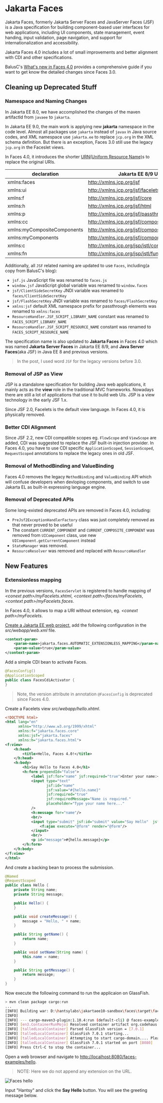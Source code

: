 # Jakarta Faces

Jakarta Faces, formerly Jakarta Server Faces and JavaServer Faces (JSF) is a Java specification for building component-based user interfaces for web applications, including UI components, state management, event handing, input validation, page navigation, and support for internationalization and accessibility.

Jakarta Faces 4.0 includes a lot of small improvements and better alignment with CDI and other specifications.

BalusC's [What's new in Faces 4.0](https://balusc.omnifaces.org/2021/11/whats-new-in-faces-40.html) provides a comprehensive guide if you want to get know the detailed changes since Faces 3.0.

## Cleaning up Deprecated Stuff

### Namespace and Naming Changes

In Jakarta EE 8.0, we have accomplished the changes of the maven artifactId from `javaee` to `jakarta`.

In Jakarta EE 9.0, the main work is applying new **jakarta** namespace in the code level. Almost all packages use `jakarta` instead of `javax` in Java source codes, and XML namespace use `jakarta.ee` to replace `jcp.org` in the XML schema definition. But there is an exception, Faces 3.0 still use the legacy `jcp.org` in the Faceslet views.

In Faces 4.0, it introduces the shorter [URN(Uniform Resource Name)](https://en.wikipedia.org/wiki/Uniform_Resource_Name)s to replace the original URIs.

| declaration                 | Jakarta EE 8/9 URIs                             | Jakarta EE 10 URNs                 |
| --------------------------- | ----------------------------------------------- | ---------------------------------- |
| xmlns:faces                 | <http://xmlns.jcp.org/jsf>                      | jakarta.faces                      |
| xmlns:ui                    | <http://xmlns.jcp.org/jsf/facelets>             | jakarta.faces.facelets             |
| xmlns:f                     | <http://xmlns.jcp.org/jsf/core>                 | jakarta.faces.core                 |
| xmlns:h                     | <http://xmlns.jcp.org/jsf/html>                 | jakarta.faces.html                 |
| xmlns:p                     | <http://xmlns.jcp.org/jsf/passthrough>          | jakarta.faces.passthrough          |
| xmlns:cc                    | <http://xmlns.jcp.org/jsf/composite>            | jakarta.faces.composite            |
| xmlns:myCompositeComponents | <http://xmlns.jcp.org/jsf/composite/components> | jakarta.faces.composite/components |
| xmlns:myComponents          | <http://xmlns.jcp.org/jsf/component>            | jakarta.faces.component            |
| xmlns:c                     | <http://xmlns.jcp.org/jsp/jstl/core>            | jakarta.tags.core                  |
| xmlns:fn                    | <http://xmlns.jcp.org/jsp/jstl/function>        | jakarta.tags.functions             |

Additionally, all `JSF` related naming are updated to use `Faces`, including(a copy from BalusC's blog):

* `jsf.js` JavaScript file was renamed to `faces.js`
* `window.jsf` JavaScript global variable was renamed to `window.faces`
* `jsf/ClientSideSecretKey` JNDI variable was renamed to `faces/ClientSideSecretKey`
* `jsf/FlashSecretKey` JNDI variable was renamed to `faces/FlashSecretKey`
* `xmlns:jsf` default XML namespace prefix for passthrough elements was renamed to `xmlns:faces`
* `ResourceHandler.JSF_SCRIPT_LIBRARY_NAME` constant was renamed to `FACES_SCRIPT_LIBRARY_NAME`
* `ResourceHandler.JSF_SCRIPT_RESOURCE_NAME` constant was renamed to `FACES_SCRIPT_RESOURCE_NAME`

The specification name is also updated to **Jakarta Faces** in Faces 4.0 which was named **Jakarta Server Faces** in Jakarta EE 8/9, and  **Java Server Faces**(aka JSF) in Java EE 8 and previous versions.

> In the post, I used word `JSF` for the legacy versions before 3.0.

### Removal of JSP as View

JSP is a standalone specification for building Java web applications, it mainly acts as the **view** role in the traditional MVC frameworks. Nowadays there are still a lot of applications that use it to build web UIs. JSP is a view technology in the early JSF 1.x.

Since JSF 2.0, Facelets is the default view language. In Faces 4.0, it is physically removed.

### Better CDI Alignment

Since JSF 2.2, new CDI compatible scopes eg. `FlowScope` and `ViewScope` are added, CDI was suggested to replace the JSF built-in injection provider. In Faces 4.0, you have to use CDI specific `ApplicationScoped`, `SessionScoped`, `RequestScoped` annotations to replace the legacy ones in old JSF.

### Removal of MethodBinding and ValueBinding

Faces 4.0 removes the legacy `MethodBinding` and `ValueBinding` API which will confuse developers when devloping components, and switch to use Jakarta EL as built-in expressing language engine.

### Removal of Deprecated APIs

Some long-existed deprecated APIs are removed in Faces 4.0, including:

* `PreJsf2ExceptionHandlerFactory` class was just completely removed as that never proved to be useful
* The constant `CURRENT_COMPONENT` and `CURRENT_COMPOSITE_COMPONENT` was removed from `UIComponent` class, use new `UIComponent.getCurrentComponent` instead
* `StateManager` was removed.
* `ResourceResolver` was removed and replaced with `ResourceHandler`

## New Features

### Extensionless mapping

In the previous versions, `FacesServlet` is registered to handle mapping of *&lt;conext path>/myFacelets.xhtml*, *&lt;context path>/faces/myFacelets*, *&lt;context path>/myFacelets.faces*.

In Faces 4.0, it allows to map a URI without extension, eg. *&lt;conext path>/myFacelets*.

[Create a Jakarta EE web project](./jpa/jakartaee.md), add the following configuration in the *src/webapp/web.xml* file.

```xml
<context-param>
    <param-name>jakarta.faces.AUTOMATIC_EXTENSIONLESS_MAPPING</param-name>
    <param-value>true</param-value>
</context-param>
```

Add a simple CDI bean to activate Faces.

```java
@FacesConfig()
@ApplicationScoped
public class FacesCdiActivator {
}
```

> Note, the version attribute in annotation `@FacesConfig` is deprecated since Faces 4.0.

Create a Facelets view *src/webapp/hello.xhtml*.

```xml
<!DOCTYPE html>
<html lang="en"
      xmlns="http://www.w3.org/1999/xhtml"
      xmlns:f="jakarta.faces.core"
      xmlns:jsf="jakarta.faces"
      xmlns:h="jakarta.faces.html">
<f:view>
    <h:head>
        <title>Hello, Faces 4.0!</title>
    </h:head>
    <h:body>
        <h1>Say Hello to Faces 4.0</h1>
        <h:form prependId="false">
            <label jsf:for="name" jsf:required="true">Enter your name:</label>
            <input type="text"
                   jsf:id="name"
                   jsf:value="#{hello.name}"
                   jsf:required="true"
                   jsf:requiredMessage="Name is required."
                   placeholder="Type your name here..."
            />
            <h:message for="name"/>
            <br/>
            <input type="submit" jsf:id="submit" value="Say Hello"  jsf:action="#{hello.createMessage()}">
                <f:ajax execute="@form" render="@form"/>
            </input>
            <br/>
            <p id="message">#{hello.message}</p>
        </h:form>
    </h:body>
</f:view>
</html>
```

And create a backing bean to process the submission.

```java
@Named
@RequestScoped
public class Hello {
    private String name;
    private String message;

    public Hello() {
    }

    public void createMessage() {
        message = "Hello, " + name;
    }

    public String getName() {
        return name;
    }

    public void setName(String name) {
        this.name = name;
    }

    public String getMessage() {
        return message;
    }
}
```

Now execute the following command to run the applicaion on GlassFish.

```bash
> mvn clean package cargo:run
...
[INFO] Building war: D:\hantsylabs\jakartaee10-sandbox\faces\target\faces-examples.war
[INFO]
[INFO] --- cargo-maven3-plugin:1.10.4:run (default-cli) @ faces-examples ---
[INFO] [en3.ContainerRunMojo] Resolved container artifact org.codehaus.cargo:cargo-core-container-glassfish:jar:1.10.4 for container glassfish7x
[INFO] [talledLocalContainer] Parsed GlassFish version = [7.0.1]
[INFO] [talledLocalContainer] GlassFish 7.0.1 starting...
[INFO] [talledLocalContainer] Attempting to start cargo-domain.... Please look at the server log for more details.....
[INFO] [talledLocalContainer] GlassFish 7.0.1 started on port [8080]
[INFO] Press Ctrl-C to stop the container...
```

Open a web browser and navigate to <http://localhost:8080/faces-examples/hello>.

> NOTE: Here we do not append any extension on the URL.

![Faces hello](./faces-hello.png)

Input "Hantsy" and click the **Say Hello** button. You will see the greeting message below.
